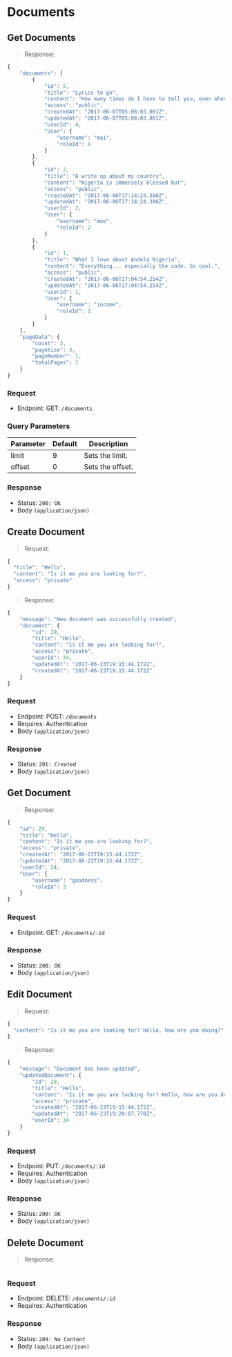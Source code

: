 # Documents

## Get Documents
> Response:

```javascript
{
    "documents": [
        {
            "id": 5,
            "title": "Lyrics to go",
            "content": "How many times do I have to tell you, even when you crying you're beautiful too",
            "access": "public",
            "createdAt": "2017-06-07T05:08:03.001Z",
            "updatedAt": "2017-06-07T05:08:03.001Z",
            "userId": 4,
            "User": {
                "username": "mai",
                "roleId": 4
            }
        },
        {
            "id": 2,
            "title": "A write up about my country",
            "content": "Nigeria is immensely blessed but",
            "access": "public",
            "createdAt": "2017-06-06T17:14:24.386Z",
            "updatedAt": "2017-06-06T17:14:24.386Z",
            "userId": 2,
            "User": {
                "username": "moe",
                "roleId": 2
            }
        },
        {
            "id": 1,
            "title": "What I love about Andela Nigeria",
            "content": "Everything... especially the code. So cool.",
            "access": "public",
            "createdAt": "2017-06-06T17:04:54.254Z",
            "updatedAt": "2017-06-06T17:04:54.254Z",
            "userId": 1,
            "User": {
                "username": "income",
                "roleId": 1
            }
        }
    ],
    "pageData": {
        "count": 3,
        "pageSize": 3,
        "pageNumber": 1,
        "totalPages": 1
    }
}
```

### Request
- Endpoint: GET: `/documents`

### Query Parameters
Parameter | Default | Description
--------- | ------- | -----------
limit | 9 | Sets the limit.
offset | 0 | Sets the offset.

### Response
- Status: `200: OK`
- Body `(application/json)`



## Create Document

> Request:

```javascript
{
  "title": "Hello",
  "content": "Is it me you are looking for?",
  "access": "private"
}
```

> Response:

```javascript
{
    "message": "New document was successfully created",
    "document": {
        "id": 29,
        "title": "Hello",
        "content": "Is it me you are looking for?",
        "access": "private",
        "userId": 34,
        "updatedAt": "2017-06-23T19:15:44.172Z",
        "createdAt": "2017-06-23T19:15:44.172Z"
    }
}
```

### Request
- Endpoint: POST: `/documents`
- Requires: Authentication
- Body `(application/json)`


### Response
- Status: `201: Created`
- Body `(application/json)`


## Get Document

> Response:

```javascript
{
    "id": 29,
    "title": "Hello",
    "content": "Is it me you are looking for?",
    "access": "private",
    "createdAt": "2017-06-23T19:15:44.172Z",
    "updatedAt": "2017-06-23T19:15:44.172Z",
    "userId": 34,
    "User": {
        "username": "goodness",
        "roleId": 3
    }
}
```

### Request
- Endpoint: GET: `/documents/:id`

### Response
- Status: `200: OK`
- Body `(application/json)`


## Edit Document

> Request:

```javascript
{
  "content": "Is it me you are looking for? Hello, how are you doing?"
}
```

> Response:

```javascript
{
    "message": "Document has been updated",
    "updatedDocument": {
        "id": 29,
        "title": "Hello",
        "content": "Is it me you are looking for? Hello, how are you doing?",
        "access": "private",
        "createdAt": "2017-06-23T19:15:44.172Z",
        "updatedAt": "2017-06-23T19:20:07.770Z",
        "userId": 34
    }
}
```

### Request
- Endpoint: PUT: `/documents/:id`
- Requires: Authentication
- Body `(application/json)`

### Response
- Status: `200: OK`
- Body `(application/json)`


## Delete Document

> Response:

```javascript

```

### Request
- Endpoint: DELETE: `/documents/:id`
- Requires: Authentication

### Response
- Status: `204: No Content`
- Body `(application/json)`
